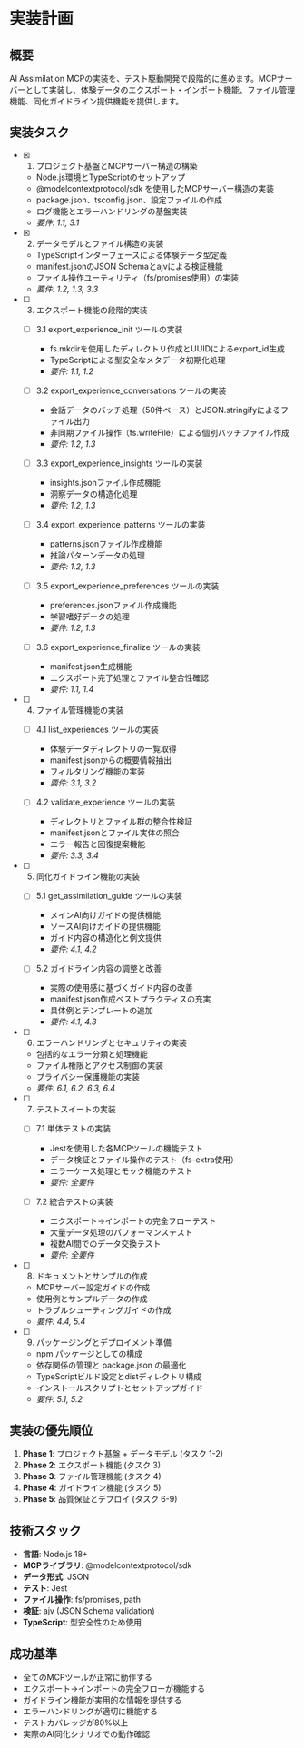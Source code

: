 # 実装計画

## 概要

AI Assimilation MCPの実装を、テスト駆動開発で段階的に進めます。MCPサーバーとして実装し、体験データのエクスポート・インポート機能、ファイル管理機能、同化ガイドライン提供機能を提供します。

## 実装タスク

- [x] 1. プロジェクト基盤とMCPサーバー構造の構築
  - Node.js環境とTypeScriptのセットアップ
  - @modelcontextprotocol/sdk を使用したMCPサーバー構造の実装
  - package.json、tsconfig.json、設定ファイルの作成
  - ログ機能とエラーハンドリングの基盤実装
  - _要件: 1.1, 3.1_

- [x] 2. データモデルとファイル構造の実装
  - TypeScriptインターフェースによる体験データ型定義
  - manifest.jsonのJSON Schemaとajvによる検証機能
  - ファイル操作ユーティリティ（fs/promises使用）の実装
  - _要件: 1.2, 1.3, 3.3_

- [ ] 3. エクスポート機能の段階的実装
  - [ ] 3.1 export_experience_init ツールの実装
    - fs.mkdirを使用したディレクトリ作成とUUIDによるexport_id生成
    - TypeScriptによる型安全なメタデータ初期化処理
    - _要件: 1.1, 1.2_

  - [ ] 3.2 export_experience_conversations ツールの実装
    - 会話データのバッチ処理（50件ベース）とJSON.stringifyによるファイル出力
    - 非同期ファイル操作（fs.writeFile）による個別バッチファイル作成
    - _要件: 1.2, 1.3_

  - [ ] 3.3 export_experience_insights ツールの実装
    - insights.jsonファイル作成機能
    - 洞察データの構造化処理
    - _要件: 1.2, 1.3_

  - [ ] 3.4 export_experience_patterns ツールの実装
    - patterns.jsonファイル作成機能
    - 推論パターンデータの処理
    - _要件: 1.2, 1.3_

  - [ ] 3.5 export_experience_preferences ツールの実装
    - preferences.jsonファイル作成機能
    - 学習嗜好データの処理
    - _要件: 1.2, 1.3_

  - [ ] 3.6 export_experience_finalize ツールの実装
    - manifest.json生成機能
    - エクスポート完了処理とファイル整合性確認
    - _要件: 1.1, 1.4_

- [ ] 4. ファイル管理機能の実装
  - [ ] 4.1 list_experiences ツールの実装
    - 体験データディレクトリの一覧取得
    - manifest.jsonからの概要情報抽出
    - フィルタリング機能の実装
    - _要件: 3.1, 3.2_

  - [ ] 4.2 validate_experience ツールの実装
    - ディレクトリとファイル群の整合性検証
    - manifest.jsonとファイル実体の照合
    - エラー報告と回復提案機能
    - _要件: 3.3, 3.4_

- [ ] 5. 同化ガイドライン機能の実装
  - [ ] 5.1 get_assimilation_guide ツールの実装
    - メインAI向けガイドの提供機能
    - ソースAI向けガイドの提供機能
    - ガイド内容の構造化と例文提供
    - _要件: 4.1, 4.2_

  - [ ] 5.2 ガイドライン内容の調整と改善
    - 実際の使用感に基づくガイド内容の改善
    - manifest.json作成ベストプラクティスの充実
    - 具体例とテンプレートの追加
    - _要件: 4.1, 4.3_

- [ ] 6. エラーハンドリングとセキュリティの実装
  - 包括的なエラー分類と処理機能
  - ファイル権限とアクセス制御の実装
  - プライバシー保護機能の実装
  - _要件: 6.1, 6.2, 6.3, 6.4_

- [ ] 7. テストスイートの実装
  - [ ] 7.1 単体テストの実装
    - Jestを使用した各MCPツールの機能テスト
    - データ検証とファイル操作のテスト（fs-extra使用）
    - エラーケース処理とモック機能のテスト
    - _要件: 全要件_

  - [ ] 7.2 統合テストの実装
    - エクスポート→インポートの完全フローテスト
    - 大量データ処理のパフォーマンステスト
    - 複数AI間でのデータ交換テスト
    - _要件: 全要件_

- [ ] 8. ドキュメントとサンプルの作成
  - MCPサーバー設定ガイドの作成
  - 使用例とサンプルデータの作成
  - トラブルシューティングガイドの作成
  - _要件: 4.4, 5.4_

- [ ] 9. パッケージングとデプロイメント準備
  - npm パッケージとしての構成
  - 依存関係の管理と package.json の最適化
  - TypeScriptビルド設定とdistディレクトリ構成
  - インストールスクリプトとセットアップガイド
  - _要件: 5.1, 5.2_

## 実装の優先順位

1. **Phase 1**: プロジェクト基盤 + データモデル (タスク 1-2)
2. **Phase 2**: エクスポート機能 (タスク 3)
3. **Phase 3**: ファイル管理機能 (タスク 4)
4. **Phase 4**: ガイドライン機能 (タスク 5)
5. **Phase 5**: 品質保証とデプロイ (タスク 6-9)

## 技術スタック

- **言語**: Node.js 18+
- **MCPライブラリ**: @modelcontextprotocol/sdk
- **データ形式**: JSON
- **テスト**: Jest
- **ファイル操作**: fs/promises, path
- **検証**: ajv (JSON Schema validation)
- **TypeScript**: 型安全性のため使用

## 成功基準

- 全てのMCPツールが正常に動作する
- エクスポート→インポートの完全フローが機能する
- ガイドライン機能が実用的な情報を提供する
- エラーハンドリングが適切に機能する
- テストカバレッジが80%以上
- 実際のAI同化シナリオでの動作確認
